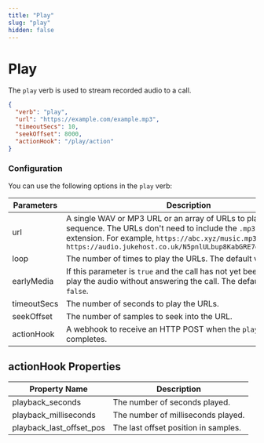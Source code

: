 ```yaml
---
title: "Play"
slug: "play"
hidden: false
---
```


# Play

The `play` verb is used to stream recorded audio to a call.

```json
{
  "verb": "play",
  "url": "https://example.com/example.mp3",
  "timeoutSecs": 10,
  "seekOffset": 8000,
  "actionHook": "/play/action"
}
```

### Configuration

You can use the following options in the `play` verb:

| Parameters  | Description                                                                                                                                                                                                                                 | Required |
|-------------|---------------------------------------------------------------------------------------------------------------------------------------------------------------------------------------------------------------------------------------------|----------|
| url         | A single WAV or MP3 URL or an array of URLs to play in sequence. The URLs don't need to include the `.mp3` or `.wav` extension. For example, `https://abc.xyz/music.mp3` or `https://audio.jukehost.co.uk/N5pnlULbup8KabGRE7dsGwHTeIZAwWdr` | Yes      |
| loop        | The number of times to play the URLs. The default value is `1`.                                                                                                                                                                             | No       |
| earlyMedia  | If this parameter is `true` and the call has not yet been answered, play the audio without answering the call. The default value is `false`.                                                                                                | No       |
| timeoutSecs | The number of seconds to play the URLs.                                                                                                                                                                                                     | No       |
| seekOffset  | The number of samples to seek into the URL.                                                                                                                                                                                                 | No       |
| actionHook  | A webhook to receive an HTTP POST when the `play` verb completes.                                                                                                                                                                           | No       |

## actionHook Properties

| Property Name            | Description                          |
|--------------------------|--------------------------------------|
| playback_seconds         | The number of seconds played.        |
| playback_milliseconds    | The number of milliseconds played.   |
| playback_last_offset_pos | The last offset position in samples. |

